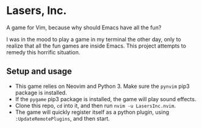 
# Lasers, Inc.
A game for Vim, because why should Emacs have all the fun?

I was in the mood to play a game in my terminal the other day, only to realize
that all the fun games are inside Emacs. This project attempts to remedy this
horrific situation.

## Setup and usage
 - This game relies on Neovim and Python 3. Make sure the `pynvim` pip3 package
   is installed.
 - If the `pygame` pip3 package is installed, the game will play sound
   effects.
 - Clone this repo, `cd` into it, and then run `nvim -u LasersInc.nvim`.
 - The game will quickly register itself as a python plugin, using
   `:UpdateRemotePlugins`, and then start.

